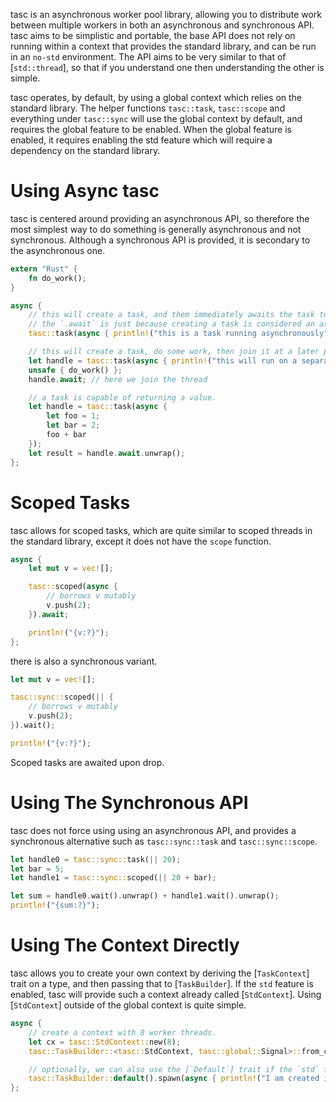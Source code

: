 tasc is an asynchronous worker pool library, allowing you to distribute work between multiple workers in both an asynchronous and synchronous API.
tasc aims to be simplistic and portable, the base API does not rely on running within a context that provides the standard library, and can be run in an `no-std` environment.
The API aims to be very similar to that of [`std::thread`], so that if you understand one then understanding the other is simple.

tasc operates, by default, by using a global context which relies on the standard library. The helper functions `tasc::task`, `tasc::scope` and everything under `tasc::sync` will use the global context by default, and requires the global feature to be enabled. When the global feature is enabled, it requires enabling the std feature which will require a dependency on the standard library.

# Using Async tasc

tasc is centered around providing an asynchronous API, so therefore the most simplest way to do something is generally asynchronous and not synchronous.
Although a synchronous API is provided, it is secondary to the asynchronous one.

```rust
extern "Rust" {
	fn do_work();
}

async {
	// this will create a task, and them immediately awaits the task to completion.
	// the `.await` is just because creating a task is considered an ascynchronous process.
	tasc::task(async { println!("this is a task running asynchronously") }).await;

	// this will create a task, do some work, then join it at a later point.
	let handle = tasc::task(async { println!("this will run on a separate thread!") });
	unsafe { do_work() };
	handle.await; // here we join the thread

	// a task is capable of returning a value.
	let handle = tasc::task(async {
		let foo = 1;
		let bar = 2;
		foo + bar
	});
	let result = handle.await.unwrap();
};
```

# Scoped Tasks

tasc allows for scoped tasks, which are quite similar to scoped threads in the standard library, except it does not have the `scope` function.

```rust
async {
	let mut v = vec![];

	tasc::scoped(async {
		// borrows v mutably
		v.push(2);
	}).await;

	println!("{v:?}");
};
```

there is also a synchronous variant.

```rust
let mut v = vec![];

tasc::sync::scoped(|| {
	// borrows v mutably
	v.push(2);
}).wait();

println!("{v:?}");
```

Scoped tasks are awaited upon drop.

# Using The Synchronous API

tasc does not force using using an asynchronous API, and provides a synchronous alternative such as `tasc::sync::task` and `tasc::sync::scope`.

```rust
let handle0 = tasc::sync::task(|| 20);
let bar = 5;
let handle1 = tasc::sync::scoped(|| 20 + bar);

let sum = handle0.wait().unwrap() + handle1.wait().unwrap();
println!("{sum:?}");
```

# Using The Context Directly

tasc allows you to create your own context by deriving the [`TaskContext`] trait on a type, and then passing that to [`TaskBuilder`]. If the `std` feature is enabled, tasc will provide such a context already called [`StdContext`]. Using [`StdContext`] outside of the global context is quite simple.

```rust
async {
	// create a context with 8 worker threads.
	let cx = tasc::StdContext::new(8);
	tasc::TaskBuilder::<tasc::StdContext, tasc::global::Signal>::from_ctx(&cx).spawn(async { println!("I am now spawned from the cx context!") });

	// optionally, we can also use the [`Default`] trait if the `std` feature is enabled, which will create a [`TaskBuilder`] using the global context and global signal.
	tasc::TaskBuilder::default().spawn(async { println!("I am created in the global context, prefer to use 'tasc::task' instead!") });
};
```

